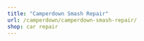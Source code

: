 ```yaml
---
title: "Camperdown Smash Repair"
url: /camperdown/camperdown-smash-repair/
shop: car repair
---
```

